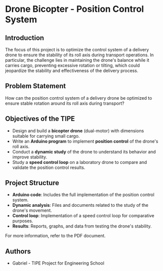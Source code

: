 # Drone Bicopter - Position Control System

## Introduction
The focus of this project is to optimize the control system of a delivery drone to ensure the stability of its roll axis during transport operations. In particular, the challenge lies in maintaining the drone's balance while it carries cargo, preventing excessive rotation or tilting, which could jeopardize the stability and effectiveness of the delivery process.

## Problem Statement
How can the position control system of a delivery drone be optimized to ensure stable rotation around its roll axis during transport?

## Objectives of the TIPE
- Design and build a **bicopter drone** (dual-motor) with dimensions suitable for carrying small cargo.
- Write an **Arduino program** to implement **position control** of the drone's roll axis.
- Conduct a **dynamic study** of the drone to understand its behavior and improve stability.
- Study a **speed control loop** on a laboratory drone to compare and validate the position control results.

## Project Structure
- **Arduino code**: Includes the full implementation of the position control system.
- **Dynamic analysis**: Files and documents related to the study of the drone's movement.
- **Control loop**: Implementation of a speed control loop for comparative purposes.
- **Results**: Reports, graphs, and data from testing the drone's stability.

For more information, refer to the PDF document.

## Authors
- Gabriel - TIPE Project for Engineering School
